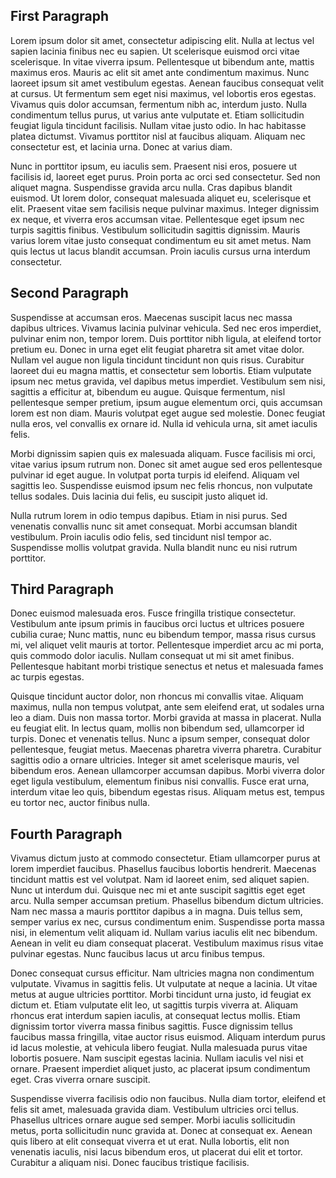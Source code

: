 ## First Paragraph

Lorem ipsum dolor sit amet, consectetur adipiscing elit. Nulla at lectus vel sapien lacinia finibus nec eu sapien. Ut scelerisque euismod orci vitae scelerisque. In vitae viverra ipsum. Pellentesque ut bibendum ante, mattis maximus eros. Mauris ac elit sit amet ante condimentum maximus. Nunc laoreet ipsum sit amet vestibulum egestas. Aenean faucibus consequat velit at cursus. Ut fermentum sem eget nisi maximus, vel lobortis eros egestas. Vivamus quis dolor accumsan, fermentum nibh ac, interdum justo. Nulla condimentum tellus purus, ut varius ante vulputate et. Etiam sollicitudin feugiat ligula tincidunt facilisis. Nullam vitae justo odio. In hac habitasse platea dictumst. Vivamus porttitor nisl at faucibus aliquam. Aliquam nec consectetur est, et lacinia urna. Donec at varius diam.

Nunc in porttitor ipsum, eu iaculis sem. Praesent nisi eros, posuere ut facilisis id, laoreet eget purus. Proin porta ac orci sed consectetur. Sed non aliquet magna. Suspendisse gravida arcu nulla. Cras dapibus blandit euismod. Ut lorem dolor, consequat malesuada aliquet eu, scelerisque et elit. Praesent vitae sem facilisis neque pulvinar maximus. Integer dignissim ex neque, et viverra eros accumsan vitae. Pellentesque eget ipsum nec turpis sagittis finibus. Vestibulum sollicitudin sagittis dignissim. Mauris varius lorem vitae justo consequat condimentum eu sit amet metus. Nam quis lectus ut lacus blandit accumsan. Proin iaculis cursus urna interdum consectetur.

## Second Paragraph

Suspendisse at accumsan eros. Maecenas suscipit lacus nec massa dapibus ultrices. Vivamus lacinia pulvinar vehicula. Sed nec eros imperdiet, pulvinar enim non, tempor lorem. Duis porttitor nibh ligula, at eleifend tortor pretium eu. Donec in urna eget elit feugiat pharetra sit amet vitae dolor. Nullam vel augue non ligula tincidunt tincidunt non quis risus. Curabitur laoreet dui eu magna mattis, et consectetur sem lobortis. Etiam vulputate ipsum nec metus gravida, vel dapibus metus imperdiet. Vestibulum sem nisi, sagittis a efficitur at, bibendum eu augue. Quisque fermentum, nisl pellentesque semper pretium, ipsum augue elementum orci, quis accumsan lorem est non diam. Mauris volutpat eget augue sed molestie. Donec feugiat nulla eros, vel convallis ex ornare id. Nulla id vehicula urna, sit amet iaculis felis.

Morbi dignissim sapien quis ex malesuada aliquam. Fusce facilisis mi orci, vitae varius ipsum rutrum non. Donec sit amet augue sed eros pellentesque pulvinar id eget augue. In volutpat porta turpis id eleifend. Aliquam vel sagittis leo. Suspendisse euismod ipsum nec felis rhoncus, non vulputate tellus sodales. Duis lacinia dui felis, eu suscipit justo aliquet id.

Nulla rutrum lorem in odio tempus dapibus. Etiam in nisi purus. Sed venenatis convallis nunc sit amet consequat. Morbi accumsan blandit vestibulum. Proin iaculis odio felis, sed tincidunt nisl tempor ac. Suspendisse mollis volutpat gravida. Nulla blandit nunc eu nisi rutrum porttitor.

## Third Paragraph

Donec euismod malesuada eros. Fusce fringilla tristique consectetur. Vestibulum ante ipsum primis in faucibus orci luctus et ultrices posuere cubilia curae; Nunc mattis, nunc eu bibendum tempor, massa risus cursus mi, vel aliquet velit mauris at tortor. Pellentesque imperdiet arcu ac mi porta, quis commodo dolor iaculis. Nullam consequat ut mi sit amet finibus. Pellentesque habitant morbi tristique senectus et netus et malesuada fames ac turpis egestas.

Quisque tincidunt auctor dolor, non rhoncus mi convallis vitae. Aliquam maximus, nulla non tempus volutpat, ante sem eleifend erat, ut sodales urna leo a diam. Duis non massa tortor. Morbi gravida at massa in placerat. Nulla eu feugiat elit. In lectus quam, mollis non bibendum sed, ullamcorper id turpis. Donec et venenatis tellus. Nunc a ipsum semper, consequat dolor pellentesque, feugiat metus. Maecenas pharetra viverra pharetra. Curabitur sagittis odio a ornare ultricies. Integer sit amet scelerisque mauris, vel bibendum eros. Aenean ullamcorper accumsan dapibus. Morbi viverra dolor eget ligula vestibulum, elementum finibus nisi convallis. Fusce erat urna, interdum vitae leo quis, bibendum egestas risus. Aliquam metus est, tempus eu tortor nec, auctor finibus nulla.

## Fourth Paragraph

Vivamus dictum justo at commodo consectetur. Etiam ullamcorper purus at lorem imperdiet faucibus. Phasellus faucibus lobortis hendrerit. Maecenas tincidunt mattis est vel volutpat. Nam id laoreet enim, sed aliquet sapien. Nunc ut interdum dui. Quisque nec mi et ante suscipit sagittis eget eget arcu. Nulla semper accumsan pretium. Phasellus bibendum dictum ultricies. Nam nec massa a mauris porttitor dapibus a in magna. Duis tellus sem, semper varius ex nec, cursus condimentum enim. Suspendisse porta massa nisi, in elementum velit aliquam id. Nullam varius iaculis elit nec bibendum. Aenean in velit eu diam consequat placerat. Vestibulum maximus risus vitae pulvinar egestas. Nunc faucibus lacus ut arcu finibus tempus.

Donec consequat cursus efficitur. Nam ultricies magna non condimentum vulputate. Vivamus in sagittis felis. Ut vulputate at neque a lacinia. Ut vitae metus at augue ultricies porttitor. Morbi tincidunt urna justo, id feugiat ex dictum et. Etiam vulputate elit leo, ut sagittis turpis viverra at. Aliquam rhoncus erat interdum sapien iaculis, at consequat lectus mollis. Etiam dignissim tortor viverra massa finibus sagittis. Fusce dignissim tellus faucibus massa fringilla, vitae auctor risus euismod. Aliquam interdum purus id lacus molestie, at vehicula libero feugiat. Nulla malesuada purus vitae lobortis posuere. Nam suscipit egestas lacinia. Nullam iaculis vel nisi et ornare. Praesent imperdiet aliquet justo, ac placerat ipsum condimentum eget. Cras viverra ornare suscipit.

Suspendisse viverra facilisis odio non faucibus. Nulla diam tortor, eleifend et felis sit amet, malesuada gravida diam. Vestibulum ultricies orci tellus. Phasellus ultrices ornare augue sed semper. Morbi iaculis sollicitudin metus, porta sollicitudin nunc gravida at. Donec at consequat ex. Aenean quis libero at elit consequat viverra et ut erat. Nulla lobortis, elit non venenatis iaculis, nisi lacus bibendum eros, ut placerat dui elit et tortor. Curabitur a aliquam nisi. Donec faucibus tristique facilisis.
